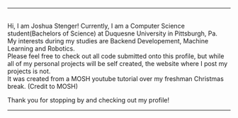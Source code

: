 --------------------------------------------------------------------------------------------------------------------------------------------------               
   <br/>
  Hi, I am Joshua Stenger! Currently, I am a Computer Science student(Bachelors of Science) at Duquesne University in Pittsburgh, Pa. <br/>
  My interests during my studies are Backend Developement, Machine Learning and Robotics.<br/>
  Please feel free to check out all code submitted onto this profile, but while all of my personal projects will be self created,
  the website where I post my projects is not.<br/>
  It was created from a MOSH youtube tutorial over my freshman Christmas break. (Credit to MOSH)<br/>
 
  Thank you for stopping by and checking out my profile!<br/>
 
  --------------------------------------------------------------------------------------------------------------------------------------------------
